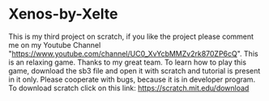 # Xenos-by-Xelte
This is my third project on scratch, if you like the project please comment me on my Youtube Channel
"https://www.youtube.com/channel/UC0_XvYcbMMZv2rk870ZP6cQ".
This is an relaxing game. Thanks to my great team. 
To learn how to play this game, download the sb3 file and open it with scratch and tutorial is present in it only.
Please cooperate with bugs, because it is in developer program.
To download scratch click on this link: https://scratch.mit.edu/download